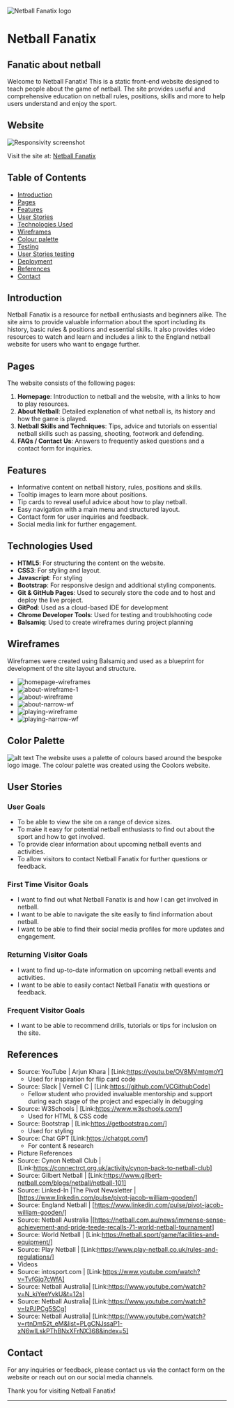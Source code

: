 ![Netball Fanatix logo](assets/images/netball-fanatix-logo.png)

# Netball Fanatix
## Fanatic about netball

Welcome to Netball Fanatix! 
This is a static front-end website designed to teach people about the game of netball. 
The site provides useful and comprehensive education on netball rules, positions, skills and more to help users understand and enjoy the sport.

## Website 

![Responsivity screenshot](../assets/images/netball-fanatix-responsive-screenshot.png)

Visit the site at: [Netball Fanatix](https://yemsala.github.io/netball-fanatic/index.html)

## Table of Contents

- [Introduction](#introduction)
- [Pages](#pages)
- [Features](#features)
- [User Stories](#user-stories)
- [Technologies Used](#technologies-used)
- [Wireframes](#wireframes)
- [Colour palette](#colour-palette)
- [Testing](#testing)
- [User Stories testing](#user-stories-testing)
- [Deployment](#deployment)
- [References](#references)
- [Contact](#contact)

## Introduction

Netball Fanatix is a resource for netball enthusiasts and beginners alike. 
The site aims to provide valuable information about the sport including its history, basic rules & positions and essential skills.
It also provides video resources to watch and learn and includes a link to the England netball website for users who want to engage further.

## Pages

The website consists of the following pages:

1. **Homepage**: Introduction to netball and the website, with a links to how to play resources.
2. **About Netball**: Detailed explanation of what netball is, its history and how the game is played.
3. **Netball Skills and Techniques**: Tips, advice and tutorials on essential netball skills such as passing, shooting, footwork and defending.
4. **FAQs / Contact Us**: Answers to frequently asked questions and a contact form for inquiries.

## Features

- Informative content on netball history, rules, positions and skills.
- Tooltip images to learn more about positions.
- Tip cards to reveal useful advice about how to play netball.
- Easy navigation with a main menu and structured layout.
- Contact form for user inquiries and feedback.
- Social media link for further engagement.

## Technologies Used

- **HTML5**: For structuring the content on the website.
- **CSS3**: For styling and layout.
- **Javascript**: For styling
- **Bootstrap**: For responsive design and additional styling components.
- **Git & GitHub Pages**: Used to securely store the code and to host and deploy the live project.
- **GitPod**: Used as a cloud-based IDE for development
- **Chrome Developer Tools**: Used for testing and troublshooting code
- **Balsamiq**: Used to create wireframes during project planning

## Wireframes

Wireframes were created using Balsamiq and used as a blueprint for development of the site layout and structure.

- ![homepage-wireframes](assets/images/homepage-wireframes.png)
- ![about-wireframe-1](assets/images/about-wireframe-1.png)
- ![about-wireframe](assets/images/about-wireframe.png)
- ![about-narrow-wf](assets/images/about-narrow-wf.png)
- ![playing-wireframe](assets/images/playing-wireframe.png)
- ![playing-narrow-wf](assets/images/playing-narrow-wf.png)


## Color Palette

![alt text](coolors-palette.png)
The website uses a palette of colours based around the bespoke logo image. The colour palette was created using the Coolors website.

## User Stories

### User Goals
- To be able to view the site on a range of device sizes.
- To make it easy for potential netball enthusiasts to find out about the sport and how to get involved.
- To provide clear information about upcoming netball events and activities.
- To allow visitors to contact Netball Fanatix for further questions or feedback.

### First Time Visitor Goals
- I want to find out what Netball Fanatix is and how I can get involved in netball.
- I want to be able to navigate the site easily to find information about netball.
- I want to be able to find their social media profiles for more updates and engagement.

### Returning Visitor Goals
- I want to find up-to-date information on upcoming netball events and activities.
- I want to be able to easily contact Netball Fanatix with questions or feedback.

### Frequent Visitor Goals
- I want to be able to recommend drills, tutorials or tips for inclusion on the site.

## References

- Source: YouTube | Arjun Khara | [Link:https://youtu.be/OV8MVmtgmoY]
    - Used for inspiration for flip card code
- Source: Slack | Vernell C | [Link:https://github.com/VCGithubCode]
    - Fellow student who provided invaluable mentorship and support during each stage of the project and especially in debugging
- Source: W3Schools | [Link:https://www.w3schools.com/]
    - Used for HTML & CSS code 
- Source: Bootstrap | [Link:https://getbootstrap.com/]
    - Used for styling
- Source: Chat GPT [Link:https://chatgpt.com/]
    - For content & research
- Picture References
- Source: Cynon Netball Club | [Link:https://connectrct.org.uk/activity/cynon-back-to-netball-club]
- Source: Gilbert Netball | [Link:https://www.gilbert-netball.com/blogs/netball/netball-101]
- Source: Linked-In |The Pivot Newsletter | [https://www.linkedin.com/pulse/pivot-jacob-william-gooden/]
- Source: England Netball | [https://www.linkedin.com/pulse/pivot-jacob-william-gooden/]
- Source: Netball Australia |[https://netball.com.au/news/immense-sense-achievement-and-pride-teede-recalls-71-world-netball-tournament]
- Source: World Netball | [Link:https://netball.sport/game/facilities-and-equipment/]
- Source: Play Netball | [Link:https://www.play-netball.co.uk/rules-and-regulations/]
- Videos
- Source: intosport.com | [Link:https://www.youtube.com/watch?v=TvfGjq7cWfA]
- Source: Netball Australia| [Link:https://www.youtube.com/watch?v=N_kiYeeYvkU&t=12s]
- Source: Netball Australia| [Link:https://www.youtube.com/watch?v=lzPJPCg5SCg]
- Source: Netball Australia| [Link:https://www.youtube.com/watch?v=rtnDm52t_eM&list=PLgCNJssaP1-xN6wILskPThBNxXFrNX368&index=5] 



## Contact

For any inquiries or feedback, please contact us via the contact form on the website or reach out on our social media channels.

Thank you for visiting Netball Fanatix!

---

